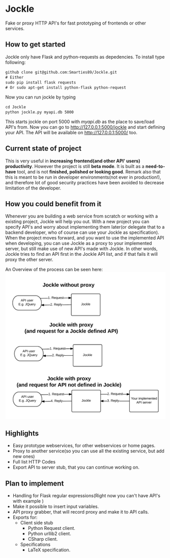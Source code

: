 Jockle
======

Fake or proxy HTTP API's for fast prototyping of frontends or other services.

How to get started
------

Jockle only have Flask and python-requests as depedencies. To install type following:
```
github clone git@github.com:Smarties89/Jockle.git
# Either
sudo pip install flask requests
# Or sudo apt-get install python-flask python-request
```

Now you can run jockle by typing
```
cd Jockle
python jockle.py myapi.db 5000
```
This starts jockle on port 5000 with *myapi.db* as the place to save/load API's from. Now you can go to http://127.0.0.1:5000/jockle and start defining your API. The API will be available on http://127.0.0.1:5000/ too. 

Current state of project
------------------------

This is very useful in **increasing frontend(and other API' users) productivity**. However the project is still **beta mode**. It is built as a **need-to-have** tool, and is not **finished, polished or looking good**. Remark also that this is meant to be run in developer environments(not ever in production!), and therefore lot of good security practices have been avoided to decrease limitation of the developer.

How you could benefit from it
-----------------------------

Whenever you are building a web service from scratch or working with a existing project, Jockle will help you out. With a new project you can specify API's and worry about implementing them later(or delegate that to a backend developer, who of course can use your Jockle as specification). When the project moves forward, and you want to use the implemented API when developing, you can use Jockle as a proxy to your implemented server, but still make use of new API's made with Jockle. In other words, Jockle tries to find an API first in the Jockle API list, and if that fails it will proxy the other server.

An Overview of the process can be seen here:
![alt tag](https://raw.githubusercontent.com/Smarties89/Jockle/master/docs/Jockle_overview.png)



Highlights
----------

* Easy prototype webservices, for other webservices or home pages.
* Proxy to another service(so you can use all the existing service, but add new ones)
* Full list HTTP Codes
* Export API to server stub, that you can continue working on.


Plan to implement
-----------------

* Handling for Flask regular expressions(Right now you can't have API's with example <id> )
* Make it possible to insert input variables.
* API proxy grabber, that will record proxy and make it to API calls.
* Exports for:
  * Client side stub
    * Python Request client.
    * Python urllib2 client.
    * CSharp client.
  * Specifications
    * LaTeX specification.
